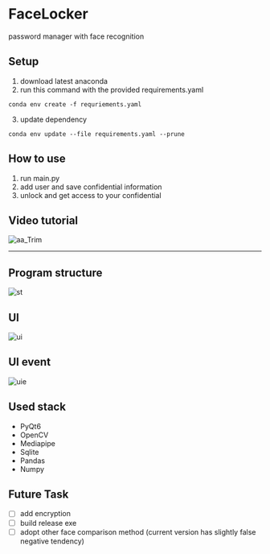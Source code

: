 # FaceLocker
password manager with face recognition

## Setup
1.  download latest anaconda
2.  run this command with the provided requirements.yaml 
```
conda env create -f requriements.yaml
```
3. update dependency
```
conda env update --file requirements.yaml --prune
```

## How to use 
1. run main.py
2.  add user and save confidential information 
3.  unlock and get access to your confidential

## Video tutorial
![aa_Trim](https://user-images.githubusercontent.com/26839173/143031312-3ab1f257-8244-40f8-9662-1b0af9db792f.gif)

----------

## Program structure
![st](https://user-images.githubusercontent.com/26839173/143029928-cb52bd65-f850-4ba4-aecb-93c4044bc701.png)

## UI
![ui](https://user-images.githubusercontent.com/26839173/143032454-48e3ed3d-0cb6-4d06-ae16-e7c0059ee576.png)

## UI event
![uie](https://user-images.githubusercontent.com/26839173/143032600-b33108cf-a967-4aa4-86da-0eef4a8855ae.png)

## Used stack
- PyQt6
- OpenCV
- Mediapipe
- Sqlite
- Pandas
- Numpy

## Future Task
- [ ] add encryption
- [ ] build release exe
- [ ] adopt other face comparison method (current version has slightly false negative tendency)
